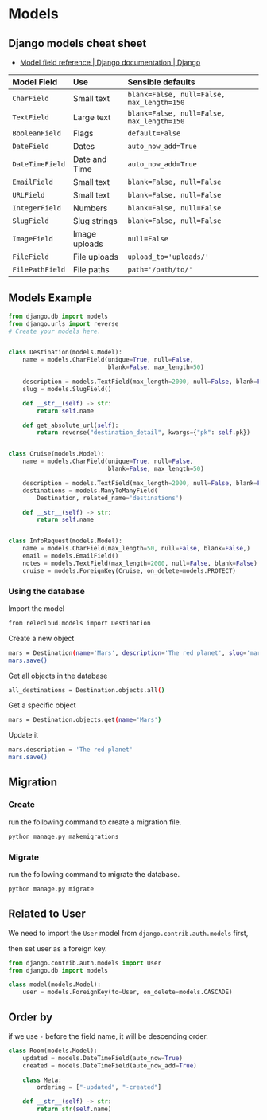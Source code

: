 # Models

## Django models cheat sheet

- [Model field reference | Django documentation | Django](https://docs.djangoproject.com/en/4.1/ref/models/fields/#model-field-types)

| Model Field     | Use           | Sensible defaults                         |
| :-------------- | :------------ | :---------------------------------------- |
| `CharField`     | Small text    | `blank=False, null=False, max_length=150` |
| `TextField`     | Large text    | `blank=False, null=False, max_length=150` |
| `BooleanField`  | Flags         | `default=False`                           |
| `DateField`     | Dates         | `auto_now_add=True`                       |
| `DateTimeField` | Date and Time | `auto_now_add=True`                       |
| `EmailField`    | Small text    | `blank=False, null=False`                 |
| `URLField`      | Small text    | `blank=False, null=False`                 |
| `IntegerField`  | Numbers       | `blank=False, null=False`                 |
| `SlugField`     | Slug strings  | `blank=False, null=False`                 |
| `ImageField`    | Image uploads | `null=False`                              |
| `FileField`     | File uploads  | `upload_to='uploads/'`                    |
| `FilePathField` | File paths    | `path='/path/to/'`                        |

## Models Example

```python
from django.db import models
from django.urls import reverse
# Create your models here.


class Destination(models.Model):
    name = models.CharField(unique=True, null=False,
                            blank=False, max_length=50)

    description = models.TextField(max_length=2000, null=False, blank=False)
    slug = models.SlugField()

    def __str__(self) -> str:
        return self.name

    def get_absolute_url(self):
        return reverse("destination_detail", kwargs={"pk": self.pk})


class Cruise(models.Model):
    name = models.CharField(unique=True, null=False,
                            blank=False, max_length=50)

    description = models.TextField(max_length=2000, null=False, blank=False)
    destinations = models.ManyToManyField(
        Destination, related_name='destinations')

    def __str__(self) -> str:
        return self.name


class InfoRequest(models.Model):
    name = models.CharField(max_length=50, null=False, blank=False,)
    email = models.EmailField()
    notes = models.TextField(max_length=2000, null=False, blank=False)
    cruise = models.ForeignKey(Cruise, on_delete=models.PROTECT)
```

### Using the database

Import the model

```bash
from relecloud.models import Destination
```

Create a new object

```bash
mars = Destination(name='Mars', description='The red planet', slug='mars')
mars.save()
```

Get all objects in the database

```bash
all_destinations = Destination.objects.all()
```

Get a specific object

```bash
mars = Destination.objects.get(name='Mars')
```

Update it

```bash
mars.description = 'The red planet'
mars.save()
```

## Migration

### Create

run the following command to create a migration file.

```bash
python manage.py makemigrations
```

### Migrate

run the following command to migrate the database.

```bash
python manage.py migrate
```

## Related to User

We need to import the `User` model from `django.contrib.auth.models` first,

then set user as a foreign key.

```python
from django.contrib.auth.models import User
from django.db import models

class model(models.Model):
    user = models.ForeignKey(to=User, on_delete=models.CASCADE)
```

## Order by

if we use `-` before the field name, it will be descending order.

```python
class Room(models.Model):
    updated = models.DateTimeField(auto_now=True)
    created = models.DateTimeField(auto_now_add=True)

    class Meta:
        ordering = ["-updated", "-created"]

    def __str__(self) -> str:
        return str(self.name)
```
